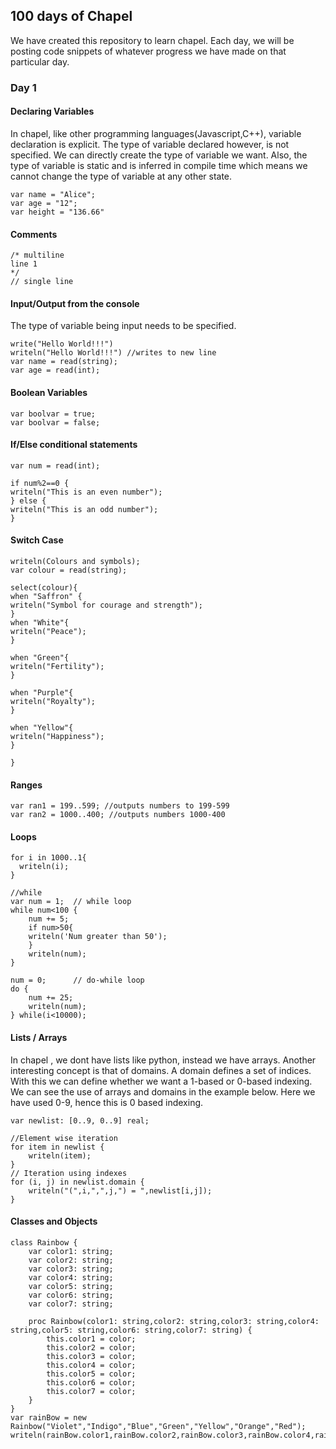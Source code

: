 ## 100 days of Chapel
We have created this repository to learn chapel. Each day, we will be posting code snippets of whatever progress we have made on that particular day.

### Day 1

#### Declaring Variables
In chapel, like other programming languages(Javascript,C++), variable declaration is explicit. The type of variable declared however, is not specified. We can directly create the type of variable we want.
Also, the type of variable is static and is inferred in compile time which means we cannot change the type of variable at any other state.

```chapel
var name = "Alice";
var age = "12";
var height = "136.66"
```

#### Comments

```chapel
/* multiline
line 1
*/
// single line
```

#### Input/Output from the console
The type of variable being input needs to be specified.

```chapel
write("Hello World!!!")
writeln("Hello World!!!") //writes to new line
var name = read(string);
var age = read(int);
```

#### Boolean Variables

```chapel 
var boolvar = true;
var boolvar = false;
```

#### If/Else conditional statements

```chapel
var num = read(int);

if num%2==0 {
writeln("This is an even number");
} else {
writeln("This is an odd number");
}
```

#### Switch Case

```chapel
writeln(Colours and symbols);
var colour = read(string);
 
select(colour){
when "Saffron" {
writeln("Symbol for courage and strength");
}
when "White"{
writeln("Peace");
}

when "Green"{
writeln("Fertility");
}

when "Purple"{
writeln("Royalty");
}

when "Yellow"{
writeln("Happiness");
}

}
```

#### Ranges

```chapel
var ran1 = 199..599; //outputs numbers to 199-599
var ran2 = 1000..400; //outputs numbers 1000-400
```

#### Loops

```chapel
for i in 1000..1{
  writeln(i);
}

//while
var num = 1;  // while loop
while num<100 {
    num += 5;
    if num>50{
    writeln('Num greater than 50');
    }
    writeln(num);
}

num = 0;      // do-while loop
do {
    num += 25;
    writeln(num);
} while(i<10000);

````

#### Lists / Arrays
In chapel , we dont have lists like python, instead we have arrays. Another interesting concept is that of domains. A domain defines a set of indices. With this we can define whether we want 
a 1-based or 0-based indexing. We can see the use of arrays and domains in the example below. Here we have used 0-9, hence this is 0 based indexing.

``` chapel
var newlist: [0..9, 0..9] real;

//Element wise iteration
for item in newlist {          
    writeln(item);
}
// Iteration using indexes
for (i, j) in newlist.domain {
    writeln("(",i,",",j,") = ",newlist[i,j]);
}
```

#### Classes and Objects
```chapel
class Rainbow {
    var color1: string;
    var color2: string;
    var color3: string;
    var color4: string;
    var color5: string;
    var color6: string;
    var color7: string;
    
    proc Rainbow(color1: string,color2: string,color3: string,color4: string,color5: string,color6: string,color7: string) {
        this.color1 = color;
        this.color2 = color;
        this.color3 = color;
        this.color4 = color;
        this.color5 = color;
        this.color6 = color;
        this.color7 = color;
    }
}
var rainBow = new Rainbow("Violet","Indigo","Blue","Green","Yellow","Orange","Red");
writeln(rainBow.color1,rainBow.color2,rainBow.color3,rainBow.color4,rainBow.color5,rainBow.color6,rainBow.color7);
```






